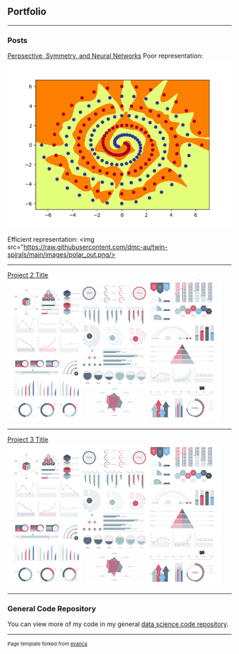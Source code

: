 ## Portfolio

---

### Posts

[Perpsective, Symmetry, and Neural Networks](https://github.com/dmc-au/twin-spirals)
Poor representation:
<img src="https://raw.githubusercontent.com/dmc-au/twin-spirals/main/images/raw_out.png"/>

Efficient representation:
<img src="https://raw.githubusercontent.com/dmc-au/twin-spirals/main/images/polar_out.png/>

---
[Project 2 Title](/pdf/sample_presentation.pdf)
<img src="images/dummy_thumbnail.jpg?raw=true"/>

---
[Project 3 Title](http://example.com/)
<img src="images/dummy_thumbnail.jpg?raw=true"/>

---

### General Code Repository

You can view more of my code in my general [data science code repository](https://github.com/dmc-au/data-science).

---
<p style="font-size:11px">Page template forked from <a href="https://github.com/evanca/quick-portfolio">evanca</a></p>
<!-- Remove above link if you don't want to attibute -->
